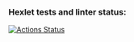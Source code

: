 ### Hexlet tests and linter status:
[![Actions Status](https://github.com/TurboLine/python-project-49/workflows/hexlet-check/badge.svg)](https://github.com/TurboLine/python-project-49/actions)